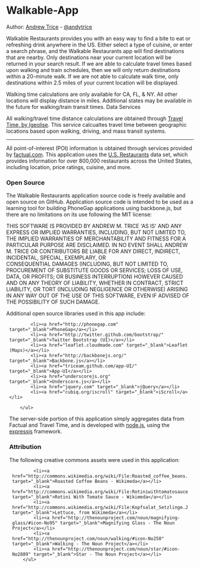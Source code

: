 Walkable-App
============

Author: <a href="http://tricedesigns.com" target="_blank">Andrew Trice</a> - <a href="http://www.twitter.com/andytrice" target="_blank">@andytrice</a>  

Walkable Restaurants provides you with an easy way to find a bite to eat or refreshing drink anywhere in the US. Either select a type of cuisine, or enter a search phrase, and the Walkable Restaurants app will find destinations that are nearby.
Only destinations near your current location will be returned in your search result. If we are able to calculate travel times based upon walking and train schedules, then we will only return destinations within a 20-minute walk. If we are not able to calculate walk time, only destinations within 2.5 miles of your current location will be displayed. 

Walking time calculations are only available for CA, FL, & NY. All other locations will display distance in miles. Additional states may be available in the future for walking/train transit times.
Data Services

All walking/travel time distance calculations are obtained through <a href="http://www.traveltimeapp.com/" target="_blank">Travel Time, by Igeolise</a>.  This service calcualtes travel time between geographic locations based upon walking, driving, and mass transit systems.
<hr/>
All point-of-interest (POI) information is obtained through services provided by <a href="http://www.factual.com/" target="_blank">factual.com</a>.  This application uses the <a href="http://www.factual.com/data-apis/places/restaurants" target="_blank">U.S. Restaurants</a> data set, which provides information for over 800,000 restaurants across the United States, including location, price ratings, cuisine, and more.
        
        
<h3>Open Source</h3>

The Walkable Restaurants application source code is freely available and open source on GitHub. Application source code is intended to be used as a learning tool for building PhoneGap applications using backbone.js, but there are no limitations on its use following the MIT license:

THIS SOFTWARE IS PROVIDED BY ANDREW M. TRICE 'AS IS' AND ANY EXPRESS OR IMPLIED 
WARRANTIES, INCLUDING, BUT NOT LIMITED TO, THE IMPLIED WARRANTIES OF MERCHANTABILITY AND
FITNESS FOR A PARTICULAR PURPOSE ARE DISCLAIMED. IN NO EVENT SHALL ANDREW M. TRICE OR
CONTRIBUTORS BE LIABLE FOR ANY DIRECT, INDIRECT, INCIDENTAL, SPECIAL, EXEMPLARY, OR  
CONSEQUENTIAL DAMAGES (INCLUDING, BUT NOT LIMITED TO, PROCUREMENT OF SUBSTITUTE GOODS OR 
SERVICES; LOSS OF USE, DATA, OR PROFITS; OR BUSINESS INTERRUPTION) HOWEVER CAUSED AND ON 
ANY THEORY OF LIABILITY, WHETHER IN CONTRACT, STRICT LIABILITY, OR TORT (INCLUDING 
NEGLIGENCE OR OTHERWISE) ARISING IN ANY WAY OUT OF THE USE OF THIS SOFTWARE, EVEN IF 
ADVISED OF THE POSSIBILITY OF SUCH DAMAGE.


Additional open source libraries used in this app include:

<ul style="margin: 8px; padding: 0px;">

            <li><a href="http://phonegap.com" target="_blank">PhoneGap</a></li>
            <li><a href="http://twitter.github.com/bootstrap/" target="_blank">Twitter Bootstrap (UI)</a></li>
            <li><a href="leaflet.cloudmade.com" target="_blank">Leaflet (Maps)</a></li>
            <li><a href="http://backbonejs.org/" target="_blank">Backbone.js</a></li>
            <li><a href="triceam.github.com/app-UI/" target="_blank">App-UI</a></li>
            <li><a href="underscorejs.org" target="_blank">Underscore.js</a></li>
            <li><a href="jquery.com" target="_blank">jQuery</a></li>
            <li><a href="cubiq.org/iscroll" target="_blank">iScroll</a></li>

        </ul>


The server-side portion of this application simply aggregates data from Factual and Travel Time, and is developed with <a href="nodejs.org" target="_blank">node.js</a>, using the <a href="http://expressjs.com/" target="_blank">expressjs</a> framework.
        
<h3>Attribution</h3>

The following creative commons assets were used in this application:
<ul style="margin: 8px; padding: 0px;">

            <li><a href="http://commons.wikimedia.org/wiki/File:Roasted_coffee_beans.jpg" target="_blank">Roasted Coffee Beans - Wikimeda</a></li>
            <li><a href="http://commons.wikimedia.org/wiki/File:Rotiniwithtomatosauce.jpg" target="_blank">Rotini With Tomato Sauce - Wikimeda</a></li>
            <li><a href="http://commons.wikimedia.org/wiki/File:Kopfsalat_Setzlinge.JPG" target="_blank">Lettuce, from Wikimeda</a></li>
            <li><a href="http://thenounproject.com/noun/magnifying-glass/#icon-No95" target="_blank">Magnifying Glass - The Noun Project</a></li>
            <li><a href="http://thenounproject.com/noun/walking/#icon-No250" target="_blank">Walking - The Noun Project</a></li>
            <li><a href="http://thenounproject.com/noun/star/#icon-No2889" target="_blank">Star - The Noun Project</a></li>
        </ul>